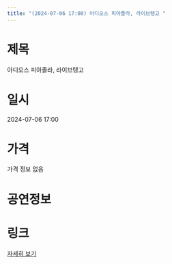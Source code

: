 ```yaml
---
title: "(2024-07-06 17:00) 아디오스 피아졸라, 라이브탱고 "
---
```


# 제목
아디오스 피아졸라, 라이브탱고 

# 일시
2024-07-06 17:00

# 가격
가격 정보 없음

# 공연정보
  
  


# 링크
[자세히 보기](https://www.sac.or.kr/site/main/show/show_view?SN=62291 "https://www.sac.or.kr/site/main/show/show_view?SN=62291")
